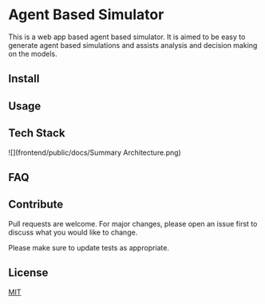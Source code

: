 # Agent Based Simulator

This is a web app based agent based simulator. It is aimed to be easy to generate agent based simulations and assists analysis and decision making on the models. 

## Install


## Usage


## Tech Stack

![](frontend/public/docs/Summary Architecture.png)

## FAQ


## Contribute

Pull requests are welcome. For major changes, please open an issue first to discuss what you would like to change.

Please make sure to update tests as appropriate.

## License
[MIT](https://choosealicense.com/licenses/mit/)


